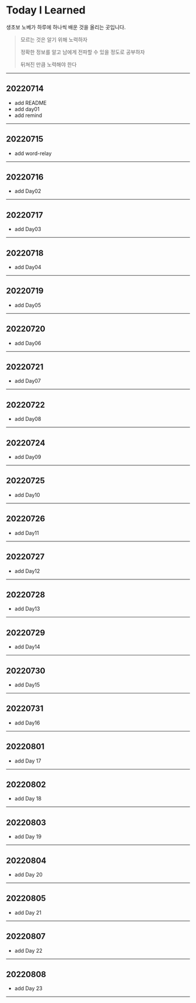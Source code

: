 # Today I Learned

생초보 노베가 하루에 하나씩 배운 것을 올리는 곳입니다.

> 모르는 것은 알기 위해 노력하자
>
> 정확한 정보를 알고 남에게 전파할 수 있을 정도로 공부하자
>
> 뒤쳐진 만큼 노력해야 한다

---

## 20220714

- add README
- add day01
- add remind

---

## 20220715

- add word-relay

---

## 20220716

- add Day02

---

## 20220717

- add Day03

---

## 20220718

- add Day04

---

## 20220719

- add Day05

---

## 20220720

- add Day06

---

## 20220721

- add Day07

---

## 20220722

- add Day08

---

## 20220724

- add Day09

---

## 20220725

- add Day10

---

## 20220726

- add Day11

---

## 20220727

- add Day12

---

## 20220728

- add Day13

---

## 20220729

- add Day14

---

## 20220730

- add Day15

---

## 20220731

- add Day16

---

## 20220801

- add Day 17

---

## 20220802

- add Day 18

---

## 20220803

- add Day 19

---

## 20220804

- add Day 20

---

## 20220805

- add Day 21

---

## 20220807

- add Day 22

---

## 20220808

- add Day 23

---
